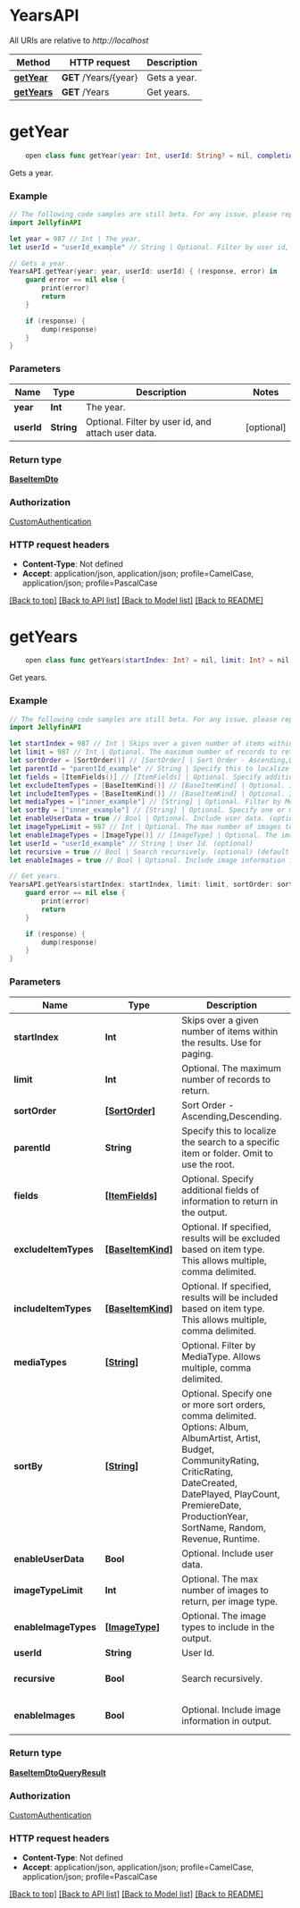 # YearsAPI

All URIs are relative to *http://localhost*

Method | HTTP request | Description
------------- | ------------- | -------------
[**getYear**](YearsAPI.md#getyear) | **GET** /Years/{year} | Gets a year.
[**getYears**](YearsAPI.md#getyears) | **GET** /Years | Get years.


# **getYear**
```swift
    open class func getYear(year: Int, userId: String? = nil, completion: @escaping (_ data: BaseItemDto?, _ error: Error?) -> Void)
```

Gets a year.

### Example
```swift
// The following code samples are still beta. For any issue, please report via http://github.com/OpenAPITools/openapi-generator/issues/new
import JellyfinAPI

let year = 987 // Int | The year.
let userId = "userId_example" // String | Optional. Filter by user id, and attach user data. (optional)

// Gets a year.
YearsAPI.getYear(year: year, userId: userId) { (response, error) in
    guard error == nil else {
        print(error)
        return
    }

    if (response) {
        dump(response)
    }
}
```

### Parameters

Name | Type | Description  | Notes
------------- | ------------- | ------------- | -------------
 **year** | **Int** | The year. | 
 **userId** | **String** | Optional. Filter by user id, and attach user data. | [optional] 

### Return type

[**BaseItemDto**](BaseItemDto.md)

### Authorization

[CustomAuthentication](../README.md#CustomAuthentication)

### HTTP request headers

 - **Content-Type**: Not defined
 - **Accept**: application/json, application/json; profile=CamelCase, application/json; profile=PascalCase

[[Back to top]](#) [[Back to API list]](../README.md#documentation-for-api-endpoints) [[Back to Model list]](../README.md#documentation-for-models) [[Back to README]](../README.md)

# **getYears**
```swift
    open class func getYears(startIndex: Int? = nil, limit: Int? = nil, sortOrder: [SortOrder]? = nil, parentId: String? = nil, fields: [ItemFields]? = nil, excludeItemTypes: [BaseItemKind]? = nil, includeItemTypes: [BaseItemKind]? = nil, mediaTypes: [String]? = nil, sortBy: [String]? = nil, enableUserData: Bool? = nil, imageTypeLimit: Int? = nil, enableImageTypes: [ImageType]? = nil, userId: String? = nil, recursive: Bool? = nil, enableImages: Bool? = nil, completion: @escaping (_ data: BaseItemDtoQueryResult?, _ error: Error?) -> Void)
```

Get years.

### Example
```swift
// The following code samples are still beta. For any issue, please report via http://github.com/OpenAPITools/openapi-generator/issues/new
import JellyfinAPI

let startIndex = 987 // Int | Skips over a given number of items within the results. Use for paging. (optional)
let limit = 987 // Int | Optional. The maximum number of records to return. (optional)
let sortOrder = [SortOrder()] // [SortOrder] | Sort Order - Ascending,Descending. (optional)
let parentId = "parentId_example" // String | Specify this to localize the search to a specific item or folder. Omit to use the root. (optional)
let fields = [ItemFields()] // [ItemFields] | Optional. Specify additional fields of information to return in the output. (optional)
let excludeItemTypes = [BaseItemKind()] // [BaseItemKind] | Optional. If specified, results will be excluded based on item type. This allows multiple, comma delimited. (optional)
let includeItemTypes = [BaseItemKind()] // [BaseItemKind] | Optional. If specified, results will be included based on item type. This allows multiple, comma delimited. (optional)
let mediaTypes = ["inner_example"] // [String] | Optional. Filter by MediaType. Allows multiple, comma delimited. (optional)
let sortBy = ["inner_example"] // [String] | Optional. Specify one or more sort orders, comma delimited. Options: Album, AlbumArtist, Artist, Budget, CommunityRating, CriticRating, DateCreated, DatePlayed, PlayCount, PremiereDate, ProductionYear, SortName, Random, Revenue, Runtime. (optional)
let enableUserData = true // Bool | Optional. Include user data. (optional)
let imageTypeLimit = 987 // Int | Optional. The max number of images to return, per image type. (optional)
let enableImageTypes = [ImageType()] // [ImageType] | Optional. The image types to include in the output. (optional)
let userId = "userId_example" // String | User Id. (optional)
let recursive = true // Bool | Search recursively. (optional) (default to true)
let enableImages = true // Bool | Optional. Include image information in output. (optional) (default to true)

// Get years.
YearsAPI.getYears(startIndex: startIndex, limit: limit, sortOrder: sortOrder, parentId: parentId, fields: fields, excludeItemTypes: excludeItemTypes, includeItemTypes: includeItemTypes, mediaTypes: mediaTypes, sortBy: sortBy, enableUserData: enableUserData, imageTypeLimit: imageTypeLimit, enableImageTypes: enableImageTypes, userId: userId, recursive: recursive, enableImages: enableImages) { (response, error) in
    guard error == nil else {
        print(error)
        return
    }

    if (response) {
        dump(response)
    }
}
```

### Parameters

Name | Type | Description  | Notes
------------- | ------------- | ------------- | -------------
 **startIndex** | **Int** | Skips over a given number of items within the results. Use for paging. | [optional] 
 **limit** | **Int** | Optional. The maximum number of records to return. | [optional] 
 **sortOrder** | [**[SortOrder]**](SortOrder.md) | Sort Order - Ascending,Descending. | [optional] 
 **parentId** | **String** | Specify this to localize the search to a specific item or folder. Omit to use the root. | [optional] 
 **fields** | [**[ItemFields]**](ItemFields.md) | Optional. Specify additional fields of information to return in the output. | [optional] 
 **excludeItemTypes** | [**[BaseItemKind]**](BaseItemKind.md) | Optional. If specified, results will be excluded based on item type. This allows multiple, comma delimited. | [optional] 
 **includeItemTypes** | [**[BaseItemKind]**](BaseItemKind.md) | Optional. If specified, results will be included based on item type. This allows multiple, comma delimited. | [optional] 
 **mediaTypes** | [**[String]**](String.md) | Optional. Filter by MediaType. Allows multiple, comma delimited. | [optional] 
 **sortBy** | [**[String]**](String.md) | Optional. Specify one or more sort orders, comma delimited. Options: Album, AlbumArtist, Artist, Budget, CommunityRating, CriticRating, DateCreated, DatePlayed, PlayCount, PremiereDate, ProductionYear, SortName, Random, Revenue, Runtime. | [optional] 
 **enableUserData** | **Bool** | Optional. Include user data. | [optional] 
 **imageTypeLimit** | **Int** | Optional. The max number of images to return, per image type. | [optional] 
 **enableImageTypes** | [**[ImageType]**](ImageType.md) | Optional. The image types to include in the output. | [optional] 
 **userId** | **String** | User Id. | [optional] 
 **recursive** | **Bool** | Search recursively. | [optional] [default to true]
 **enableImages** | **Bool** | Optional. Include image information in output. | [optional] [default to true]

### Return type

[**BaseItemDtoQueryResult**](BaseItemDtoQueryResult.md)

### Authorization

[CustomAuthentication](../README.md#CustomAuthentication)

### HTTP request headers

 - **Content-Type**: Not defined
 - **Accept**: application/json, application/json; profile=CamelCase, application/json; profile=PascalCase

[[Back to top]](#) [[Back to API list]](../README.md#documentation-for-api-endpoints) [[Back to Model list]](../README.md#documentation-for-models) [[Back to README]](../README.md)

